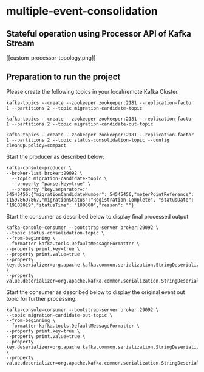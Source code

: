 # multiple-event-consolidation


## Stateful operation using Processor API of Kafka Stream 


[[custom-processor-topology.png]]

## Preparation to run the project

Please create the following topics in your local/remote Kafka Cluster.

```
kafka-topics --create --zookeeper zookeeper:2181 --replication-factor 1 --partitions 2 --topic migration-candidate-topic

kafka-topics --create --zookeeper zookeeper:2181 --replication-factor 1 --partitions 2 --topic migration-candidate-out-topic

kafka-topics --create --zookeeper zookeeper:2181 --replication-factor 1 --partitions 2 --topic status-consolidation-topic --config cleanup.policy=compact

```

Start the producer as described below:


```
kafka-console-producer \
--broker-list broker:29092 \
  --topic migration-candidate-topic \
  --property "parse.key=true" \
  --property "key.separator=:"
54545456:{"migrationCandidateNumber": 54545456,"meterPointReference": 115978697867,"migrationStatus":"Registration Complete", "statusDate": "19102019","statusTime": "100000","reason": ""}
```
Start the consumer as described below to display final processed output
```
kafka-console-consumer --bootstrap-server broker:29092 \
--topic status-consolidation-topic \
--from-beginning \
--formatter kafka.tools.DefaultMessageFormatter \
--property print.key=true \
--property print.value=true \
--property   key.deserializer=org.apache.kafka.common.serialization.StringDeserializer \
--property value.deserializer=org.apache.kafka.common.serialization.StringDeserializer
```

Start the consumer as described below to display the original event out topic for further processing. 
```
kafka-console-consumer --bootstrap-server broker:29092 \
--topic migration-candidate-out-topic \
--from-beginning \
--formatter kafka.tools.DefaultMessageFormatter \
--property print.key=true \
--property print.value=true \
--property   key.deserializer=org.apache.kafka.common.serialization.StringDeserializer \
--property value.deserializer=org.apache.kafka.common.serialization.StringDeserializer

```
